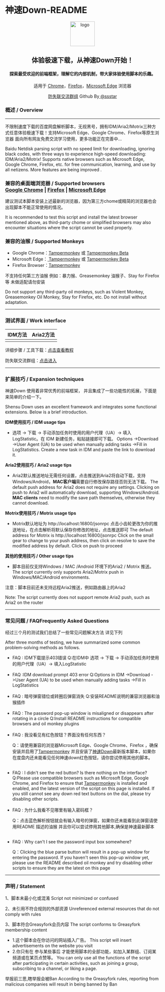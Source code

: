 <h1>神速Down-README <img src="https://img.shields.io/badge/MIT-License-brightgreen.svg?style=popout-square" alt=""> <img src="https://img.shields.io/badge/Tampermonkey-5.0.1-red.svg?style=popout-square" alt=""> <img src="https://img.shields.io/badge/Tampermonkey-Beta-red.svg?style=popout-square" alt=""></h1>

<div align="center">
    <img alt="logo" src="https://vitejs.dev/logo-with-shadow.png" style="height: 80px">
</div>
<div align="center">
    <h2>体验极速下载，从神速Down开始！</h2>
    <h4>探索最受欢迎的前端框架，理解它的内部机制，带大家体验使用脚本的乐趣。</h4>
  <p align="center">适用于 <a href="https://www.google.cn/intl/zh-CN/chrome/next-steps.html?platform=linux&amp;installdataindex=empty&amp;defaultbrowser=0" rel="nofollow">Chrome</a>，<a href="https://www.firefox.com.cn/" rel="nofollow">Firefox</a>，<a href="https://www.microsoft.com/zh-cn/edge?form=MA13FJ" rel="nofollow">Microsoft Edge</a> 浏览器</p>
<p align="center"><a href="https://t.me/ssdown" >防失联交流群组</a>  Github By<a href="https://github.com/AFANOOO/sspan"> @ssstar</a> </p>
</div>

<h3>概述 / Overview</h3>
<hr>
<p>不限制速度下载的百度网盘解析脚本，无视黑号，拥有IDM/Aria2/Motrix三种方式任意体验极速下载！支持Microsoft Edge、Google Chrome、Firefox等原生浏览器 面向所有网友免费交流学习使用，更多功能正在完善中...</p>
<p>Baidu Netdisk parsing script with no speed limit for downloading, ignoring black codes, with three ways to experience high-speed downloading: IDM/Aria2/Motrix! Supports native browsers such as Microsoft Edge, Google Chrome, Firefox, etc. for free communication, learning, and use by all netizens. More features are being improved .</p>


<h3> 兼容的桌面端浏览器 / Supported browsers
<br>
<a href="https://www.google.cn/intl/zh-CN/chrome/next-steps.html?platform=linux&amp;installdataindex=empty&amp;defaultbrowser=0" rel="nofollow">Google Chrome</a> | <a href="https://www.firefox.com.cn/" rel="nofollow">Firefox</a> | <a href="https://www.microsoft.com/zh-cn/edge?form=MA13FJ" rel="nofollow">Microsoft Edge</a></h3>
<p>建议测试本脚本安装上述最新的浏览器，因为第三方chome或精简的浏览器也会出现脚本不能正常使用的情况。</p>
<p>It is recommended to test this script and install the latest browser mentioned above, as third-party chome or simplified browsers may also encounter situations where the script cannot be used properly.</p>

<h3> 兼容的油猴 / Supported Monkeys</h3>
<div><ul><li>Google Chrome：<a href="https://chrome.google.com/webstore/detail/tampermonkey/dhdgffkkebhmkfjojejmpbldmpobfkfo">Tampermonkey</a> 或 <a href="https://chromewebstore.google.com/detail/%E7%AF%A1%E6%94%B9%E7%8C%B4%E6%B5%8B%E8%AF%95%E7%89%88/gcalenpjmijncebpfijmoaglllgpjagf?hl=zh-CN" rel="nofollow">Tampermonkey Beta</a></li><li>Microsoft Edge：<a href="https://microsoftedge.microsoft.com/addons/detail/tampermonkey/iikmkjmpaadaobahmlepeloendndfphd" rel="nofollow"> Tampermonkey</a> 或 <a href="https://chrome.google.com/webstore/detail/violent-monkey/jinjaccalgkegednnccohejagnlnfdag">Tampermonkey Beta</a><br></li><li>Firefox Browser：<a href="https://addons.mozilla.org/firefox/addon/tampermonkey/">Tampermonkey</a><br></li></ul></div>
<p>不支持任何第三方油猴 例如：暴力猴、Greasemonkey 油猴子、Stay for Firefox等 未做适配请勿安装</p>
<p>Do not support any third-party oil monkeys, such as Violent Monkey, Greasemonkey Oil Monkey, Stay for Firefox, etc. Do not install without adaptation.</p>
<hr>
<h3>测试界面 / Work interface</h3>
<table><thead>
<tr>
<th>IDM方法</th>
<th>Aria2方法</th>
</tr>
</thead><tbody>
<tr>
<td><img src="https://sswpdd.xyz/doc/static/img/idm.gif" alt=""></td>
<td><img src="https://sswpdd.xyz/doc/static/img/Aria2.gif" alt=""></td>
</tr>
</tbody></table>
<p>详细步骤 / 工具下载：<a href="http://sswpdd.xyz/doc/doc.html" rel="nofollow">点击查看教程</a></p>
<p>防失联交流群组：<a href="https://t.me/ssdown" rel="nofollow">点击进入</a></p>
<hr>
<h3>扩展技巧 / Expansion techniques</h3>
<p>神速Down 使用着非常优秀的前端框架， 并且集成了一些功能性的拓展，下面是来简单的介绍一下。</p><p>Shensu Down uses an excellent framework and integrates some functional extensions. Below is a brief introduction.</p>

<strong>IDM使用技巧 / IDM usage tips</strong>
<ul><li>选项 -> 下载 -> 手动添加任务时使用的用户代理（UA）-> 填入 LogStatistic。在 IDM 新建任务，粘贴链接即可下载。
<font>Options ->Download ->User Agent (UA) to be used when manually adding tasks ->Fill in LogStatistics. Create a new task in IDM and paste the link to download it.</font></li></ul>

<strong>Aria2使用技巧 / Aria2 usage tips</strong>
<ul><li>Aria2默认推送地址无需任何设置，点击推送到Aria2将自动下载，支持Windows/Android，<strong>MAC客户端</strong>需要自行修改保存路径否则无法下载。</font>
<font>The default push address for Aria2 does not require any settings. Clicking on push to Aria2 will automatically download, supporting Windows/Android. <strong>MAC clients</strong> need to modify the save path themselves, otherwise they cannot download.</font></li></ul>

<strong>Motrix使用技巧 / Motrix usage tips</strong>
<ul><li>Motrix默认地址为 http://localhost:16800/jsonrpc 点击小齿轮更改为你的推送地址，在点击解析将默认保存你修改的地址，点击推送即可</font>
<font>The default address for Motrix is http://localhost:16800/jsonrpc Click on the small gear to change to your push address, then click on resolve to save the modified address by default. Click on push to proceed</font></li></ul>

<strong>其他的使用技巧 / Other usage tips</strong>
<ul><li>脚本目前仅支持Windows / MAC /Android 环境下的Aria2 / Motrix 推送。</font>
<font>The script currently only supports Aria2/Motrix push in Windows/MAC/Android environments.</font>
</ul>

<p>注意：脚本目前还未支持远程Aria2推送，例如路由器上的Aria2</p>
<p>Note: The script currently does not support remote Aria2 push, such as Aria2 on the router</p>

<hr>
<h3>常见问题 / FAQFrequently Asked Questions</h3>
<p>经过三个月的测试我们总结了一些常见问题解决方法 详见下列</p>
<p>After three months of testing, we have summarized some common problem-solving methods as follows.</p>

<ul>
<li>FAQ : IDM下载提示403错误
 <font>Q:在IDM中 选项 -> 下载 -> 手动添加任务时使用的用户代理（UA）-> 填入LogStatistic </font></li>
<br>
<li>FAQ :IDM download prompt 403 error
 <font>Q:Options in IDM ->Download ->User Agent (UA) to be used when manually adding tasks ->Fill in LogStatistics </font>
</li>
<br>
<li>FAQ : 暗号弹窗错位或转圈后弹窗消失
<font>Q:安装README说明的兼容浏览器和油猴插件</font></li>
<br>
<li>FAQ : The password pop-up window is misaligned or disappears after rotating in a circle
<font>Q:Install README instructions for compatible browsers and oil monkey plugins</font></li>
<br>
<li>FAQ : 我没看见有红色按钮？界面没有任何东西？
<font><p>Q：请使用兼容的浏览器Microsoft Edge、Google Chrome、Firefox ，确保安装并启用了<a href="https://chrome.google.com/webstore/detail/tampermonkey/dhdgffkkebhmkfjojejmpbldmpobfkfo">Tampermonkey</a> 并且安装了<a href="https://greasyfork.org/zh-CN/scripts/480255-神速down">神速Down</a>最新版本脚本，如果你在度盘内还未能看见任何神速down红色按钮，请你尝试停用其他的脚本。</p></font></li>
<br>
<li>FAQ : I didn't see the red button? Is there nothing on the interface?
<font>Q:Please use compatible browsers such as Microsoft Edge, Google Chrome, and Firefox to ensure that <a href="https://chrome.google.com/webstore/detail/tampermonkey/dhdgffkkebhmkfjojejmpbldmpobfkfo">Tampermonkey</a> is installed and enabled, and the latest version of the script on this page is installed. If you still cannot see any down red text buttons on the dial, please try disabling other scripts.</font></li>
<br>
<li>FAQ : 为什么我看不见哪里有输入密码框？
<font><p>Q：点击蓝色解析按钮就会有输入暗号的弹窗，如果你还未能看到此弹窗请使用README 描述的油猴 并且你可以尝试停用其他脚本,确保是神速最新脚本</p></font></li>
<br>
<li>FAQ : Why can't I see the password input box somewhere?
<font><p>Q：Clicking the blue parse button will result in a pop-up window for entering the password. If you haven't seen this pop-up window yet, please use the README described oil monkey and try disabling other scripts to ensure they are the latest on this page</p></font></li></ul>
<hr>
<h3>声明 / Statement</h3>
<p>1、脚本未最小化或混淆  Script not minimized or confused</p>
<p>2、未引用不符合规则的外部资源 Unreferenced external resources that do not comply with rules</p>
<p>3、脚本符合Greasyfork会员内容 The script conforms to Greasyfork membership content</strong>
<ul><li>1.这个脚本会在你访问的网站插入广告。 
This script will insert advertisements on the website you visit</li>
<li>2.你只有在 参与某些事后 才能使用脚本的全部功能，如加入某群组、订阅某频道或在某页点赞等。 
You can only use all the functions of the script after participating in certain activities, such as joining a group, subscribing to a channel, or liking a page.</li></ul>
<p>举报前三思,瞎举报会被Ban
According to the Greasyfork rules, reporting from malicious companies will result in being banned by Ban</p>
